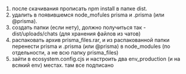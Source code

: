 1. после скачивания прописать npm install в папке dist.
2. удалить в появившемся node_mofules prisma и .prisma (или @prisma).
3. создать папки (если нету), должно получиться так - dist/uploads/chats (для хранения файлов из чатов)
4. распаковать архив prisma_files.rar, и из распакованной папки перенести prisma и .prisma (или @prisma) в node_modules (по отдельности, а не всю папку prisma_files)
5. зайти в ecosystem.config.cjs и настроить два env_production (и на всякий env) местах. там все подписано
   
